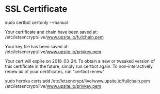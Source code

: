 # SSL Certificate

sudo certbot certonly --manual

Your certificate and chain have been saved at:
/etc/letsencrypt/live/www.upsite.io/fullchain.pem

Your key file has been saved at:
/etc/letsencrypt/live/www.upsite.io/privkey.pem

Your cert will expire on 2018-03-24. To obtain a new or tweaked
version of this certificate in the future, simply run certbot
again. To non-interactively renew _all_ of your certificates, run
"certbot renew"

sudo heroku certs:add /etc/letsencrypt/live/www.upsite.io/fullchain.pem /etc/letsencrypt/live/www.upsite.io/privkey.pem
